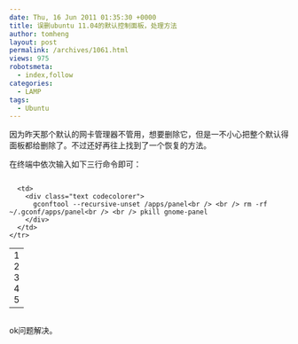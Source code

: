 ```yaml
---
date: Thu, 16 Jun 2011 01:35:30 +0000
title: 误删ubuntu 11.04的默认控制面板，处理方法
author: tomheng
layout: post
permalink: /archives/1061.html
views: 975
robotsmeta:
  - index,follow
categories:
  - LAMP
tags:
  - Ubuntu
---
```

因为昨天那个默认的网卡管理器不管用，想要删除它，但是一不小心把整个默认得面板都给删除了。不过还好再往上找到了一个恢复的方法。

在终端中依次输入如下三行命令即可：

<div class="codecolorer-container text blackboard" style="overflow:auto;white-space:nowrap;">
  <table cellspacing="0" cellpadding="0">
    <tr>
      <td class="line-numbers">
        <div>
          1<br />2<br />3<br />4<br />5<br />
        </div>
      </td>
      
      <td>
        <div class="text codecolorer">
          gconftool --recursive-unset /apps/panel<br /> <br /> rm -rf ~/.gconf/apps/panel<br /> <br /> pkill gnome-panel
        </div>
      </td>
    </tr>
  </table>
</div>

ok问题解决。

